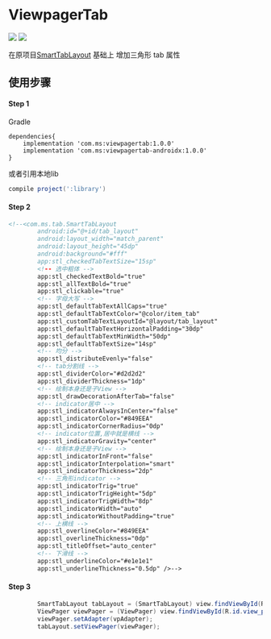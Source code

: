 # ViewpagerTab

[![](https://jitpack.io/v/wenchaosong/ViewpagerTab.svg)](https://jitpack.io/#wenchaosong/ViewpagerTab)
[![](https://img.shields.io/github/stars/wenchaosong/ViewpagerTab.svg)](https://github.com/wenchaosong/ViewpagerTab)

在原项目[SmartTabLayout](https://github.com/ogaclejapan/SmartTabLayout) 基础上
增加三角形 tab 属性

## 使用步骤

#### Step 1

Gradle
```
dependencies{
    implementation 'com.ms:viewpagertab:1.0.0'
    implementation 'com.ms:viewpagertab-androidx:1.0.0'
}
```
或者引用本地lib
```groovy
compile project(':library')
```

#### Step 2

```xml
<!--<com.ms.tab.SmartTabLayout
        android:id="@+id/tab_layout"
        android:layout_width="match_parent"
        android:layout_height="45dp"
        android:background="#fff"
        app:stl_checkedTabTextSize="15sp"
        <!-- 选中粗体 -->
        app:stl_checkedTextBold="true"
        app:stl_allTextBold="true"
        app:stl_clickable="true"
        <!-- 字母大写 -->
        app:stl_defaultTabTextAllCaps="true"
        app:stl_defaultTabTextColor="@color/item_tab"
        app:stl_customTabTextLayoutId="@layout/tab_layout"
        app:stl_defaultTabTextHorizontalPadding="30dp"
        app:stl_defaultTabTextMinWidth="50dp"
        app:stl_defaultTabTextSize="14sp"
        <!-- 均分 -->
        app:stl_distributeEvenly="false"
        <!-- tab分割线 -->
        app:stl_dividerColor="#d2d2d2"
        app:stl_dividerThickness="1dp"
        <!-- 绘制本身还是子View -->
        app:stl_drawDecorationAfterTab="false"
        <!-- indicator居中 -->
        app:stl_indicatorAlwaysInCenter="false"
        app:stl_indicatorColor="#849EEA"
        app:stl_indicatorCornerRadius="0dp"
        <!-- indicator位置,居中就是横线 -->
        app:stl_indicatorGravity="center"
        <!-- 绘制本身还是子View -->
        app:stl_indicatorInFront="false"
        app:stl_indicatorInterpolation="smart"
        app:stl_indicatorThickness="2dp"
        <!-- 三角形indicator -->
        app:stl_indicatorTrig="true"
        app:stl_indicatorTrigHeight="5dp"
        app:stl_indicatorTrigWidth="8dp"
        app:stl_indicatorWidth="auto"
        app:stl_indicatorWithoutPadding="true"
        <!-- 上横线 -->
        app:stl_overlineColor="#849EEA"
        app:stl_overlineThickness="0dp"
        app:stl_titleOffset="auto_center"
        <!-- 下滑线 -->
        app:stl_underlineColor="#e1e1e1"
        app:stl_underlineThickness="0.5dp" />-->
```

#### Step 3
```java
        SmartTabLayout tabLayout = (SmartTabLayout) view.findViewById(R.id.tab_layout);
        ViewPager viewPager = (ViewPager) view.findViewById(R.id.view_pager);
        viewPager.setAdapter(vpAdapter);
        tabLayout.setViewPager(viewPager);
```
